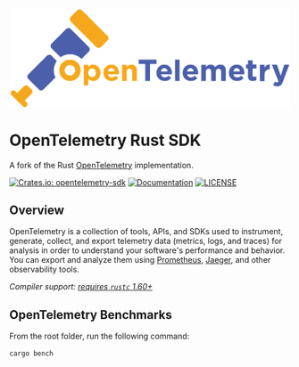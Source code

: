 ![OpenTelemetry — An observability framework for cloud-native software.][splash]

[splash]: https://raw.githubusercontent.com/open-telemetry/opentelemetry-rust/main/assets/logo-text.png

# OpenTelemetry Rust SDK

A fork of the Rust [OpenTelemetry](https://opentelemetry.io/) implementation.

[![Crates.io: opentelemetry-sdk](https://img.shields.io/crates/v/opentelemetry_sdk.svg)](https://crates.io/crates/ts_opentelemetry_sdk)
[![Documentation](https://docs.rs/opentelemetry_sdk/badge.svg)](https://docs.rs/ts_opentelemetry_sdk)
[![LICENSE](https://img.shields.io/crates/l/opentelemetry_sdk)](./LICENSE)

## Overview

OpenTelemetry is a collection of tools, APIs, and SDKs used to instrument,
generate, collect, and export telemetry data (metrics, logs, and traces) for
analysis in order to understand your software's performance and behavior. You
can export and analyze them using [Prometheus], [Jaeger], and other
observability tools.

*Compiler support: [requires `rustc` 1.60+][msrv]*

[Prometheus]: https://prometheus.io
[Jaeger]: https://www.jaegertracing.io
[msrv]: #supported-rust-versions

## OpenTelemetry Benchmarks

From the root folder, run the following command:

```sh
cargo bench
```
